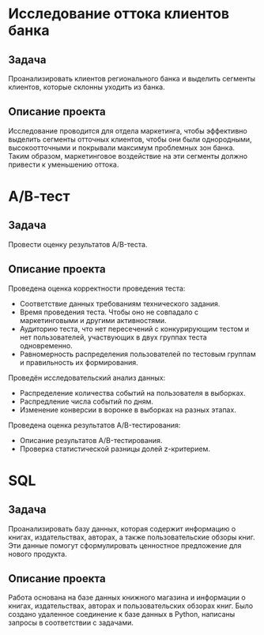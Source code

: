 # Исследование оттока клиентов банка

## Задача

Проанализировать клиентов регионального банка и выделить сегменты клиентов, которые склонны уходить из банка.

## Описание проекта

Исследование проводится для отдела маркетинга, чтобы эффективно выделить сегменты отточных клиентов, чтобы они были однородными, высокоотточными и покрывали максимум проблемных зон банка. Таким образом, маркетинговое воздействие на эти сегменты должно привести к уменьшению оттока.

# А/В-тест

## Задача

Провести оценку результатов A/B-теста.

## Описание проекта

Проведена оценка корректности проведения теста:
- Соответствие данных требованиям технического задания.
- Время проведения теста. Чтобы оно не совпадало с маркетинговыми и другими активностями.
- Аудиторию теста, что нет пересечений с конкурирующим тестом и нет пользователей, участвующих в двух группах теста одновременно. 
- Равномерность распределения пользователей по тестовым группам и правильность их формирования.

Проведён исследовательский анализ данных:
- Распределение количества событий на пользователя в выборках.
- Распредление числа событий по дням.
- Изменение конверсии в воронке в выборках на разных этапах.

Проведена оценка результатов A/B-тестирования:
- Описание результатов A/B-тестирования.
- Проверка статистической разницы долей z-критерием.

# SQL

## Задача 

Проанализировать базу данных, которая содержит информацию о книгах, издательствах, авторах, а также пользовательские обзоры книг. Эти данные помогут сформулировать ценностное предложение для нового продукта.

## Описание проекта

Работа основана на базе данных книжного магазина и информации о книгах, издательствах, авторах и пользовательских обзорах книг. Было создано удаленное соединение к базе данных в Python, написаны запросы в соответствии с задачами.
